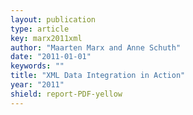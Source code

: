 ```yaml
---
layout: publication
type: article
key: marx2011xml
author: "Maarten Marx and Anne Schuth"
date: "2011-01-01"
keywords: ""
title: "XML Data Integration in Action"
year: "2011"
shield: report-PDF-yellow
---
```

